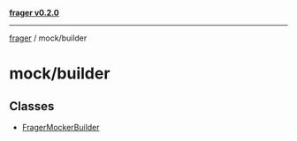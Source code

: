 [**frager v0.2.0**](../../README.md)

***

[frager](../../modules.md) / mock/builder

# mock/builder

## Classes

- [FragerMockerBuilder](classes/FragerMockerBuilder.md)
